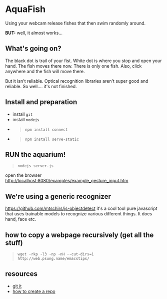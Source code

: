 # AquaFish

Using your webcam release fishes that then swim randomly around.

**BUT:** well, it almost works...

## What's going on?

The black dot is trail of your fist. White dot is where you stop and open your hand. The fish moves there now. There is only one fish. Also, click anywhere and the fish will move there.

But it isn't reliable. Optical recognition libraries aren't super good and reliable. So well.... it's not finished.

## Install and preparation
- install ```git```
- install ```nodejs```
- > ```npm install connect```
- > ```npm install serve-static```

## RUN the aquarium!
> ```nodejs server.js```

open the browser [http://localhost:8080/examples/example_gesture_input.htm](http://localhost:8080/examples/example_gesture_input.htm)

## We're using a generic recognizer

https://github.com/mtschirs/js-objectdetect it's a cool tool pure javascript that uses trainable models to recognize various different things. It does hand, face etc.

## how to copy a webpage recursively (get all the stuff)
> ```wget -rkp -l3 -np -nH --cut-dirs=1 http://web.psung.name/emacstips/```

## resources 
- [git it](
http://qugstart.com/blog/ruby-and-rails/create-a-new-git-remote-repository-from-some-local-files-or-local-git-repository/)
- [how to create a repo](https://help.github.com/articles/create-a-repo/)
